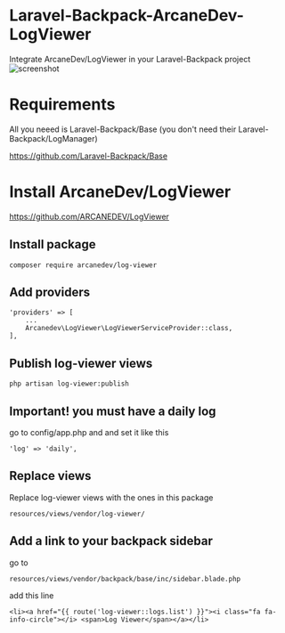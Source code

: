 # Laravel-Backpack-ArcaneDev-LogViewer

Integrate ArcaneDev/LogViewer in your Laravel-Backpack project
![screenshot](https://user-images.githubusercontent.com/4065733/29937863-8b9bee30-8e4c-11e7-958f-534896cc230f.png)

# Requirements

All you neeed is Laravel-Backpack/Base (you don't need their Laravel-Backpack/LogManager)

https://github.com/Laravel-Backpack/Base

# Install ArcaneDev/LogViewer

https://github.com/ARCANEDEV/LogViewer

## Install package

	composer require arcanedev/log-viewer

## Add providers

	'providers' => [
	    ...
	    Arcanedev\LogViewer\LogViewerServiceProvider::class,
	],

## Publish log-viewer views

	php artisan log-viewer:publish

## Important! you must have a daily log

go to config/app.php and and set it like this

	'log' => 'daily',


## Replace views

Replace log-viewer views with the ones in this package

	resources/views/vendor/log-viewer/

## Add a link to your backpack sidebar

go to 

	resources/views/vendor/backpack/base/inc/sidebar.blade.php

add this line 

	<li><a href="{{ route('log-viewer::logs.list') }}"><i class="fa fa-info-circle"></i> <span>Log Viewer</span></a></li>




